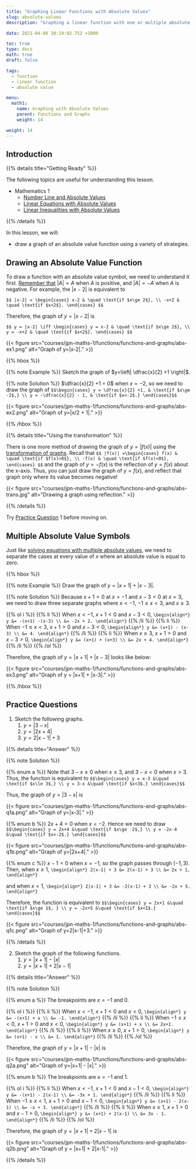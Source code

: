 ```yaml
---
title: "Graphing Linear Functions with Absolute Values"
slug: absolute-values
description: "Graphing a linear function with one or multiple absolute value symbols."

date: 2021-04-06 10:19:02.752 +1000

toc: true
type: docs
math: true
draft: false

tags:
  - function
  - linear function
  - absolute value

menu:
  math1:
    name: Graphing with Absolute Values
    parent: Functions and Graphs
    weight: 14

weight: 14
---
```


## Introduction

{{% details title="Getting Ready" %}}

The following topics are useful for understanding this lesson.
- Mathematics 1
    - [Number Line and Absolute Values](../../../numbers-and-expressions/numbers/absolute-values)
    - [Linear Equations with Absolute Values](../../../numbers-and-expressions/inequalities/absolute-value-equations/)
    - [Linear Inequalities with Absolute Values](../../../numbers-and-expressions/inequalities/absolute-value-inequalities/)

{{% /details %}}

In this lesson, we will:
- draw a graph of an absolute value function using a variety of strategies.


## Drawing an Absolute Value Function

To draw a function with an absolute value symbol, we need to understand it first. [Remember that](../../../numbers-and-expressions/numbers/absolute-values#distance-and-absolute-value) $|A| = A$ when $A$ is positive, and $|A| = -A$ when $A$ is negative. For example, the $|x-2|$ is equivalent to

`$$ |x-2| = \begin{cases}
  x-2 & \quad \text{if $x\ge 2$}, \\
  -x+2 & \quad \text{if $x<2$}.
\end{cases} $$`

Therefore, the graph of $y=|x-2|$ is

`$$ y = |x-2| \iff \begin{cases}
  y = x-2 & \quad \text{if $x\ge 2$}, \\
  y = -x+2 & \quad \text{if $x<2$}.
\end{cases} $$`

{{< figure src="courses/jpn-maths-1/functions/functions-and-graphs/abs-ex1.png" alt="Graph of y=|x-2|." >}}


{{% hbox %}}

{{% note Example %}}
Sketch the graph of $y=\left| \dfrac{x}{2} +1  \right|$.

{{% note Solution %}}
$\dfrac{x}{2} +1 = 0$ when $x=-2$, so we need to draw the graph of 
`$$\begin{cases}
  y = \dfrac{x}{2} +1, & \text{if $x\ge -2$,} \\
  y = -\dfrac{x}{2} - 1, & \text{if $x<-2$.}
\end{cases}$$`

{{< figure src="courses/jpn-maths-1/functions/functions-and-graphs/abs-ex2.png" alt="Graph of y=|x/2 + 1|." >}}

{{% /hbox %}}

{{% details title="Using the transformation" %}}

There is one more method of drawing the graph of $y=|f(x)|$ using the [transformation of graphs](../transformation). Recall that
`$$ |f(x)| =\begin{cases}
f(x) & \quad \text{if $f(x)>0$}, \\
-f(x) & \quad \text{if $f(x)<0$},
\end{cases} $$`
and the graph of $y=-f(x)$ is the reflection of $y=f(x)$ about the x-axis. Thus, you can just draw the graph of $y=f(x)$, and reflect that graph only where its value becomes negative!

{{< figure src="courses/jpn-maths-1/functions/functions-and-graphs/abs-trans.jpg" alt="Drawing a graph using reflection." >}}

{{% /details %}}

Try [Practice Question](#practice-questions) 1 before moving on.

## Multiple Absolute Value Symbols

Just like [solving equations with multiple absolute values](../../../numbers-and-expressions/inequalities/absolute-value-equations/#equations-with-multiple-absolute-values), we need to separate the cases at every value of $x$ where an absolute value is equal to zero.

{{% hbox %}}

{{% note Example %}} Draw the graph of $y=|x+1| + |x-3|$.

{{% note Solution %}} Because $x+1=0$ at $x=-1$ and $x-3=0$ at $x=3$, we need to draw three separate graphs where $x<-1$, $-1\le x < 3$, and $x\ge 3$.

{{% ol i %}}
{{% li %}}
When $x<-1$, $x+1<0$ and $x-3<0$,
`\begin{align*}
  y &= -(x+1) -(x-3) \\
  &= -2x + 2.
\end{align*}`
{{% /li %}}
{{% li %}}
When $-1\le x < 3$, $x+1>0$ and $x-3<0$,
`\begin{align*}
  y &= (x+1) - (x-3) \\
  &= 4.
\end{align*}`
{{% /li %}}
{{% li %}}
When $x\ge 3$, $x+1>0$ and $x-3>0$,
`\begin{align*}
  y &= (x+1) + (x+3) \\
  &= 2x + 4.
\end{align*}`
{{% /li %}}
{{% /ol %}}

Therefore, the graph of $y=|x+1| + |x-3|$ looks like below:

{{< figure src="courses/jpn-maths-1/functions/functions-and-graphs/abs-ex3.png" alt="Graph of y = |x+1| + |x-3|." >}}

{{% /hbox %}}

## Practice Questions

1. Sketch the following graphs.
    1. $y = |3-x|$
    2. $y = |2x+4|$
    3. $y = 2|x-1| + 3$

{{% details title="Answer" %}}

{{% note Solution %}}

{{% enum a %}}
Note that $3-x\ge 0$ when $x \le 3$, and $3-x<0$ when $x >3$. Thus, the function is equivalent to
`$$\begin{cases}
  y = x-3 &\quad \text{if $x\le 3$,} \\
  y = 3-x &\quad \text{if $x<3$.}
\end{cases}$$`

Thus, the graph of $y = |3-x|$ is

{{< figure src="courses/jpn-maths-1/functions/functions-and-graphs/abs-q1a.png" alt="Graph of y=|x-3|." >}}

{{% enum b %}}
$2x+4=0$ when $x=-2$. Hence we need to draw
`$$\begin{cases}
  y = 2x+4 &\quad \text{if $x\ge -2$,} \\
  y = -2x-4 &\quad \text{if $x<-2$.}
\end{cases}$$`

{{< figure src="courses/jpn-maths-1/functions/functions-and-graphs/abs-q1b.png" alt="Graph of y=|2x+4|." >}}

{{% enum c %}}
$x-1=0$ when $x=-1$, so the graph passes through $(-1, 3)$. Then, when $x\ge 1$,
`\begin{align*}
  2|x-1| + 3 &= 2(x-1) + 3 \\
  &= 2x + 1,
\end{align*}`

and when $x<1$,
`\begin{align*}
  2|x-1| + 3 &= -2(x-1) + 3 \\
  &= -2x + 5.
\end{align*}`

Therefore, the function is equivalent to
`$$\begin{cases}
  y = 2x+1 &\quad \text{if $x\ge 1$, } \\
  y = -2x+5 &\quad \text{if $x<1$.}
\end{cases}$$`

{{< figure src="courses/jpn-maths-1/functions/functions-and-graphs/abs-q1c.png" alt="Graph of y=2|x-1|+3." >}}

{{% /details %}}

2. Sketch the graph of the following functions.
    1. $y = |x+1| - |x|$
    2. $y = |x+1| + 2|x-1|$

{{% details title="Answer" %}}

{{% note Solution %}}

{{% enum a %}} The breakpoints are $x=-1$ and $0$.

{{% ol i %}}
{{% li %}}
When $x<-1$, $x+1<0$ and $x<0$,
`\begin{align*}
  y &= -(x+1) + x \\
  &= -1.
\end{align*}`
{{% /li %}}
{{% li %}}
When $-1 \le x < 0$, $x+1>0$ and $x<0$,
`\begin{align*}
  y &= (x+1) + x \\
  &= 2x+1.
\end{align*}`
{{% /li %}}
{{% li %}}
When $x\ge 0$, $x+1>0$,
`\begin{align*}
  y &= (x+1) - x \\
  &= 1.
\end{align*}`
{{% /li %}}
{{% /ol %}}

Therefore, the graph of $y = |x+1| - |x|$ is

{{< figure src="courses/jpn-maths-1/functions/functions-and-graphs/abs-q2a.png" alt="Graph of y=|x+1| - |x|." >}}

{{% enum b %}}
The breakpoints are $x=-1$ and $1$.

{{% ol i %}}
{{% li %}}
When $x<-1$, $x+1<0$ and $x-1<0$,
`\begin{align*}
  y &= -(x+1) - 2(x-1) \\
  &= -3x + 1.
\end{align*}`
{{% /li %}}
{{% li %}}
When $-1\le x < 1$, $x+1>0$ and $x-1<0$,
`\begin{align*}
  y &= (x+1) - 2(x-1) \\
  &= -x + 3.
\end{align*}`
{{% /li %}}
{{% li %}}
When $x \ge 1$, $x+1>0$ and $x-1>0$,
`\begin{align*}
  y &= (x+1) + 2(x-1) \\
  &= 3x - 1.
\end{align*}`
{{% /li %}}
{{% /ol %}}

Therefore, the graph of $y = |x+1| + 2|x-1|$ is

{{< figure src="courses/jpn-maths-1/functions/functions-and-graphs/abs-q2b.png" alt="Graph of y = |x+1| + 2|x-1|." >}}

{{% /details %}}